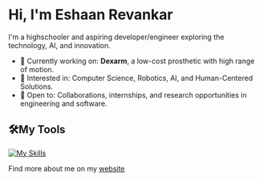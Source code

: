 # Hi, I'm Eshaan Revankar

I'm a highschooler and aspiring developer/engineer exploring the technology, AI, and innovation.

- 🔭 Currently working on: **Dexarm**, a low-cost prosthetic with high range of motion.
- 🧠 Interested in: Computer Science, Robotics, AI, and Human-Centered Solutions.
- 🤝 Open to: Collaborations, internships, and research opportunities in engineering and software.

## 🛠️My Tools

[![My Skills](https://skillicons.dev/icons?i=js,html,css,arduino,cpp,java,p5js,py,react)](https://skillicons.dev)

Find more about me on my [website](https://0825eshaan.github.io/)




